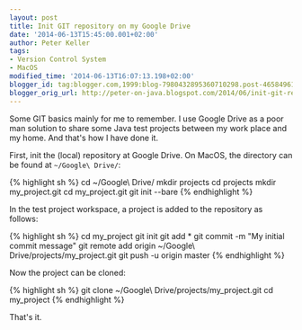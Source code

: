 ```yaml
---
layout: post
title: Init GIT repository on my Google Drive
date: '2014-06-13T15:45:00.001+02:00'
author: Peter Keller
tags:
- Version Control System
- MacOS
modified_time: '2014-06-13T16:07:13.198+02:00'
blogger_id: tag:blogger.com,1999:blog-7980432895360710298.post-4658496183554143337
blogger_orig_url: http://peter-on-java.blogspot.com/2014/06/init-git-repository-on-my-google-drive.html
---
```


Some GIT basics mainly for me to remember. I use Google Drive as a poor man solution to 
share some Java test projects between my work place and my home. And that\'s how I have done it.   

First, init the (local) repository at Google Drive. On MacOS, the directory can be found 
at `~/Google\ Drive/`:

{% highlight sh %}
cd ~/Google\ Drive/
mkdir projects
cd projects
mkdir my_project.git
cd my_project.git
git init --bare
{% endhighlight %}

In the test project workspace, a project is added to the repository as follows:

{% highlight sh %}
cd my_project
git init
git add *
git commit -m "My initial commit message"
git remote add origin ~/Google\ Drive/projects/my_project.git
git push -u origin master
{% endhighlight %}

Now the project can be cloned:

{% highlight sh %}
git clone ~/Google\ Drive/projects/my_project.git
cd my_project
{% endhighlight %}

That\'s it.
